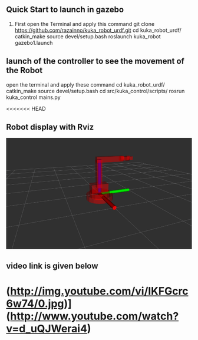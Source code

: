 



## Quick Start to launch in gazebo 
1)  First open the Terminal and apply this command
        git clone https://github.com/razainno/kuka_robot_urdf.git
        cd kuka_robot_urdf/
        catkin_make
        source devel/setup.bash 
        roslaunch kuka_robot gazebo1.launch 

## launch of the controller to see the movement of the Robot
   open the terminal and apply these command 
        cd kuka_robot_urdf/
        catkin_make
        source devel/setup.bash
        cd src/kuka_control/scripts/
        rosrun kuka_control mains.py


<<<<<<< HEAD
## Robot display with Rviz 
![](kuka_robot.png)



## video link is given below


(http://img.youtube.com/vi/IKFGcrc6w74/0.jpg)](http://www.youtube.com/watch?v=d_uQJWerai4)
=======




